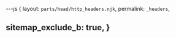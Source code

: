 ---js
{
  layout:    `parts/head/http_headers.njk`,
  permalink: `_headers`,

  sitemap_exclude_b: true,
}
---
